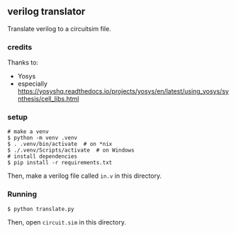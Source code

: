 ## verilog translator

Translate verilog to a circuitsim file.

### credits

Thanks to:
 - Yosys
 - especially https://yosyshq.readthedocs.io/projects/yosys/en/latest/using_yosys/synthesis/cell_libs.html

### setup

```
# make a venv
$ python -m venv .venv
$ . .venv/bin/activate  # on *nix
$ ./.venv/Scripts/activate  # on Windows
# install dependencies
$ pip install -r requirements.txt
```

Then, make a verilog file called `in.v` in this directory.

### Running

```
$ python translate.py
```

Then, open `circuit.sim` in this directory.
